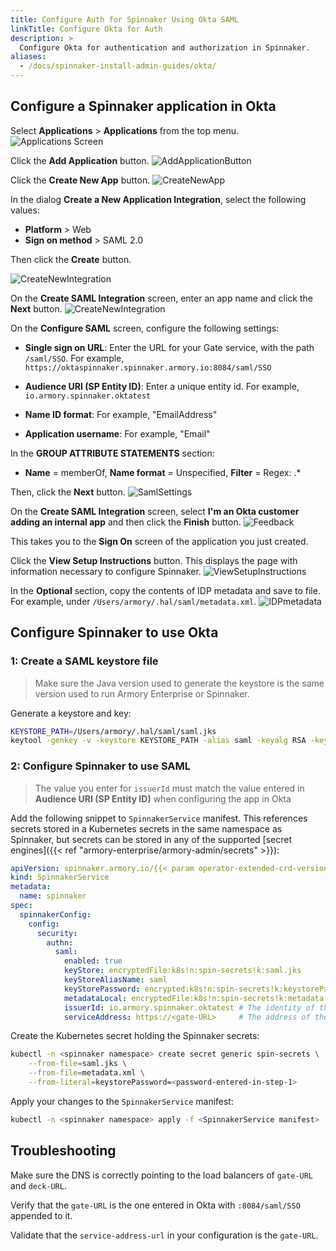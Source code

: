 ```yaml
---
title: Configure Auth for Spinnaker Using Okta SAML
linkTitle: Configure Okta for Auth
description: >
  Configure Okta for authentication and authorization in Spinnaker.
aliases:
  - /docs/spinnaker-install-admin-guides/okta/
---
```


## Configure a Spinnaker application in Okta

Select **Applications** > **Applications** from the top menu.
![Applications Screen](/images/armory-admin/artifacts/okta/okta-applications.png)

Click the **Add Application** button.
![AddApplicationButton](/images/armory-admin/artifacts/okta/okta-addapplication.png)

Click the **Create New App** button.
![CreateNewApp](/images/armory-admin/artifacts/okta/okta-createnewapp.png)

In the dialog **Create a New Application Integration**, select the following values:

* **Platform** > Web
* **Sign on method** > SAML 2.0

Then click the **Create** button.

![CreateNewIntegration](/images/armory-admin/artifacts/okta/okta-createnewintegration.png)


On the **Create SAML Integration** screen, enter an app name and click the **Next** button.
![CreateNewIntegration](/images/armory-admin/artifacts/okta/okta-appname.png)

On the **Configure SAML** screen, configure the following settings:

* **Single sign on URL**: Enter the URL for your Gate service, with the path `/saml/SSO`. For example, `https://oktaspinnaker.spinnaker.armory.io:8084/saml/SSO`

* **Audience URI (SP Entity ID)**: Enter a unique entity id. For example, `io.armory.spinnaker.oktatest`

* **Name ID format**: For example, "EmailAddress"

* **Application username**: For example, "Email"


In the **GROUP ATTRIBUTE STATEMENTS** section:

* **Name** = memberOf, **Name format** = Unspecified, **Filter** = Regex: .*

Then, click the **Next** button.
![SamlSettings](/images/armory-admin/artifacts/okta/okta-samlsettings.png)

On the **Create SAML Integration** screen, select **I'm an Okta customer adding an internal app** and then click the **Finish** button.
![Feedback](/images/armory-admin/artifacts/okta/okta-feedback.png)


This takes you to the **Sign On** screen of the application you just created.

Click the **View Setup Instructions** button.  This displays the page with  information necessary to configure Spinnaker.
![ViewSetupInstructions](/images/armory-admin/artifacts/okta/okta-viewsetupinstructions.png)

In the **Optional** section, copy the contents of IDP metadata and save to file. For example, under `/Users/armory/.hal/saml/metadata.xml`.
![IDPmetadata](/images/armory-admin/artifacts/okta/okta-idpmetadata.png)

## Configure Spinnaker to use Okta

### 1: Create a SAML keystore file

>Make sure the Java version used to generate the keystore is the same version used to run Armory Enterprise or Spinnaker.

Generate a keystore and key:

```bash
KEYSTORE_PATH=/Users/armory/.hal/saml/saml.jks
keytool -genkey -v -keystore KEYSTORE_PATH -alias saml -keyalg RSA -keysize 2048 -validity 10000 -storetype JKS
```

### 2: Configure Spinnaker to use SAML

>The value you enter for `issuerId` must match the value entered in **Audience URI (SP Entity ID)** when configuring the app in Okta

Add the following snippet to `SpinnakerService` manifest. This references secrets stored in a Kubernetes secrets in the same namespace as Spinnaker, but secrets can be stored in any of the supported [secret engines]({{< ref "armory-enterprise/armory-admin/secrets" >}}):

```yaml
apiVersion: spinnaker.armory.io/{{< param operator-extended-crd-version >}}
kind: SpinnakerService
metadata:
  name: spinnaker
spec:
  spinnakerConfig:  
    config:
      security:
        authn:
          saml:
            enabled: true
            keyStore: encryptedFile:k8s!n:spin-secrets!k:saml.jks
            keyStoreAliasName: saml
            keyStorePassword: encrypted:k8s!n:spin-secrets!k:keystorePassword
            metadataLocal: encryptedFile:k8s!n:spin-secrets!k:metadata.xml
            issuerId: io.armory.spinnaker.oktatest # The identity of the Spinnaker application registered with the SAML provider.
            serviceAddress: https://<gate-URL>     # The address of the Gate server that will be accesible by the SAML identity provider. This should be the full URL, including port, e.g. https://gate.org.com:8084/. If deployed behind a load balancer, this would be the laod balancer's address.
```

Create the Kubernetes secret holding the Spinnaker secrets:

```bash
kubectl -n <spinnaker namespace> create secret generic spin-secrets \
    --from-file=saml.jks \
    --from-file=metadata.xml \
    --from-literal=keystorePassword=<password-entered-in-step-1>
```

Apply your changes to the `SpinnakerService` manifest:

```bash
kubectl -n <spinnaker namespace> apply -f <SpinnakerService manifest>
```

## Troubleshooting

Make sure the DNS is correctly pointing to the load balancers of `gate-URL` and `deck-URL`.

Verify that the `gate-URL` is the one entered in Okta with `:8084/saml/SSO` appended to it.

Validate that the `service-address-url` in your configuration is the `gate-URL`.
